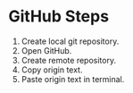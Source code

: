 # GitHub Steps

<!-- Describe in your own words how to establish a connection between a local repository and a remote repository on GitHub. -->

1. Create local git repository.
1. Open GitHub.
1. Create remote repository.
1. Copy origin text.
1. Paste origin text in terminal.